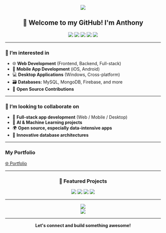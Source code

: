 <!-- Profile Banner -->
<p align="center">
  <img src="https://capsule-render.vercel.app/api?type=waving&color=gradient&height=200&section=header&text=Full%20Stack%20Developer&fontSize=50&animation=fadeIn&fontColor=ffffff" />
</p>

<h2 align="center">👋 Welcome to my GitHub! I'm Anthony</h2>

<p align="center">
  <img src="https://img.shields.io/badge/Web%20Dev-FF4C29?style=for-the-badge&logo=javascript&logoColor=white" />
  <img src="https://img.shields.io/badge/Mobile%20Apps-00C853?style=for-the-badge&logo=android&logoColor=white" />
  <img src="https://img.shields.io/badge/Desktop%20Apps-1565C0?style=for-the-badge&logo=windows&logoColor=white" />
  <img src="https://img.shields.io/badge/Databases-FFD600?style=for-the-badge&logo=mysql&logoColor=white" />
  <img src="https://img.shields.io/badge/Open%20Source-8E24AA?style=for-the-badge&logo=github&logoColor=white" />
</p>

---

### 👀 I’m interested in
- 🌐 **Web Development** (Frontend, Backend, Full-stack)
- 📱 **Mobile App Development** (iOS, Android)
- 💻 **Desktop Applications** (Windows, Cross-platform)
- 🗃️ **Databases:** MySQL, MongoDB, Firebase, and more
- 🤝 **Open Source Contributions**

---

### 💞️ I’m looking to collaborate on
- 🔧 **Full-stack app development** (Web / Mobile / Desktop)
- 🤖 **AI & Machine Learning projects**
- 🌍 **Open source, especially data-intensive apps**
- 🧠 **Innovative database architectures**

---

### My Portfolio  
[🌐 Portfolio](https://full-stack-dev-portfolio-kohl.vercel.app/)

---

<h3 align="center">🚀 Featured Projects</h3>
<p align="center">
  <a href="https://github.com/anthonyc-dev/Computer-tools"><img src="https://img.shields.io/badge/Computer%20Tools-30336b?style=for-the-badge" /></a>
  <a href="https://github.com/anthonyc-dev/ASCS-App"><img src="https://img.shields.io/badge/ASCS%20App-FF6F00?style=for-the-badge" /></a>
  <a href="https://github.com/anthonyc-dev/brms-api"><img src="https://img.shields.io/badge/BRMS%20API-00b894?style=for-the-badge" /></a>
  <a href="https://github.com/anthonyc-dev/Automotive-Events"><img src="https://img.shields.io/badge/Automotive%20Events-fd5c63?style=for-the-badge" /></a>
</p>

---

<p align="center">
  <img src="https://github-readme-stats.vercel.app/api?username=anthonyc-dev&show_icons=true&theme=radical&hide_title=true" />
  <br>
  <img src="https://github-readme-streak-stats.herokuapp.com/?user=anthonyc-dev&theme=radical"/>
</p>

---

<p align="center">
  <b>Let's connect and build something awesome!</b>
</p>

<!-- Add social links here if you wish -->

